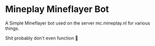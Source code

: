 # Mineplay Mineflayer Bot

A Simple Mineflayer bot used on the server mc.mineplay.nl for various things.

Shit probably don't even function 🤪

